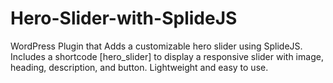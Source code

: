 # Hero-Slider-with-SplideJS
WordPress Plugin that Adds a customizable hero slider using SplideJS. Includes a shortcode [hero_slider] to display a responsive slider with image, heading, description, and button. Lightweight and easy to use.
